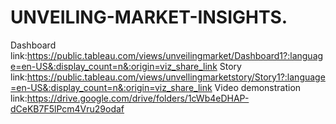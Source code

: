 # UNVEILING-MARKET-INSIGHTS.



Dashboard link:https://public.tableau.com/views/unveilingmarket/Dashboard1?:language=en-US&:display_count=n&:origin=viz_share_link
Story link:https://public.tableau.com/views/unvellingmarketstory/Story1?:language=en-US&:display_count=n&:origin=viz_share_link
Video demonstration link:https://drive.google.com/drive/folders/1cWb4eDHAP-dCeKB7F5lPcm4Vru29odaf
